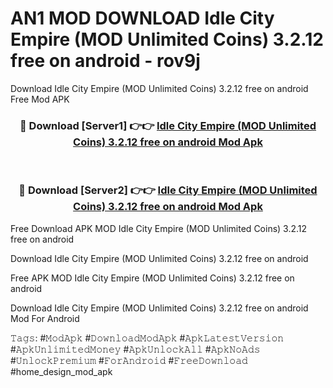 # AN1 MOD DOWNLOAD Idle City Empire (MOD Unlimited Coins) 3.2.12 free on android - rov9j
Download Idle City Empire (MOD Unlimited Coins) 3.2.12 free on android Free Mod APK

<div align="center">
<h3>🔴 Download [Server1] 👉👉 <a href="https://apk-comot.site?title=Idle_City_Empire_(MOD_Unlimited_Coins)_3.2.12_free_on_android">Idle City Empire (MOD Unlimited Coins) 3.2.12 free on android Mod Apk</a></h3><br>

<h3>🔴 Download [Server2] 👉👉 <a href="https://apk-comot.site?title=Idle_City_Empire_(MOD_Unlimited_Coins)_3.2.12_free_on_android">Idle City Empire (MOD Unlimited Coins) 3.2.12 free on android Mod Apk</a></h3>
</div>


Free Download APK MOD Idle City Empire (MOD Unlimited Coins) 3.2.12 free on android

Download Idle City Empire (MOD Unlimited Coins) 3.2.12 free on android 

Free APK MOD Idle City Empire (MOD Unlimited Coins) 3.2.12 free on android 

Download Idle City Empire (MOD Unlimited Coins) 3.2.12 free on android Mod For Android

𝚃𝚊𝚐𝚜: #𝙼𝚘𝚍𝙰𝚙𝚔 #𝙳𝚘𝚠𝚗𝚕𝚘𝚊𝚍𝙼𝚘𝚍𝙰𝚙𝚔 #𝙰𝚙𝚔𝙻𝚊𝚝𝚎𝚜𝚝𝚅𝚎𝚛𝚜𝚒𝚘𝚗 #𝙰𝚙𝚔𝚄𝚗𝚕𝚒𝚖𝚒𝚝𝚎𝚍𝙼𝚘𝚗𝚎𝚢 #𝙰𝚙𝚔𝚄𝚗𝚕𝚘𝚌𝚔𝙰𝚕𝚕 #𝙰𝚙𝚔𝙽𝚘𝙰𝚍𝚜 #𝚄𝚗𝚕𝚘𝚌𝚔𝙿𝚛𝚎𝚖𝚒𝚞𝚖 #𝙵𝚘𝚛𝙰𝚗𝚍𝚛𝚘𝚒𝚍 #𝙵𝚛𝚎𝚎𝙳𝚘𝚠𝚗𝚕𝚘𝚊𝚍 #home_design_mod_apk